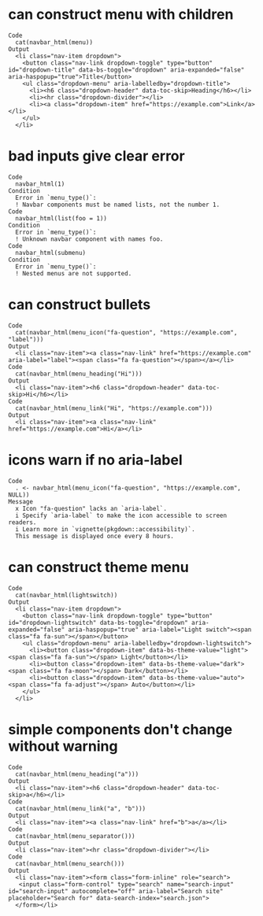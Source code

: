 # can construct menu with children

    Code
      cat(navbar_html(menu))
    Output
      <li class="nav-item dropdown">
        <button class="nav-link dropdown-toggle" type="button" id="dropdown-title" data-bs-toggle="dropdown" aria-expanded="false" aria-haspopup="true">Title</button>
        <ul class="dropdown-menu" aria-labelledby="dropdown-title">
          <li><h6 class="dropdown-header" data-toc-skip>Heading</h6></li>
          <li><hr class="dropdown-divider"></li>
          <li><a class="dropdown-item" href="https://example.com">Link</a></li>
        </ul>
      </li>

# bad inputs give clear error

    Code
      navbar_html(1)
    Condition
      Error in `menu_type()`:
      ! Navbar components must be named lists, not the number 1.
    Code
      navbar_html(list(foo = 1))
    Condition
      Error in `menu_type()`:
      ! Unknown navbar component with names foo.
    Code
      navbar_html(submenu)
    Condition
      Error in `menu_type()`:
      ! Nested menus are not supported.

# can construct bullets

    Code
      cat(navbar_html(menu_icon("fa-question", "https://example.com", "label")))
    Output
      <li class="nav-item"><a class="nav-link" href="https://example.com" aria-label="label"><span class="fa fa-question"></span></a></li>
    Code
      cat(navbar_html(menu_heading("Hi")))
    Output
      <li class="nav-item"><h6 class="dropdown-header" data-toc-skip>Hi</h6></li>
    Code
      cat(navbar_html(menu_link("Hi", "https://example.com")))
    Output
      <li class="nav-item"><a class="nav-link" href="https://example.com">Hi</a></li>

# icons warn if no aria-label

    Code
      . <- navbar_html(menu_icon("fa-question", "https://example.com", NULL))
    Message
      x Icon "fa-question" lacks an `aria-label`.
      i Specify `aria-label` to make the icon accessible to screen readers.
      i Learn more in `vignette(pkgdown::accessibility)`.
      This message is displayed once every 8 hours.

# can construct theme menu

    Code
      cat(navbar_html(lightswitch))
    Output
      <li class="nav-item dropdown">
        <button class="nav-link dropdown-toggle" type="button" id="dropdown-lightswitch" data-bs-toggle="dropdown" aria-expanded="false" aria-haspopup="true" aria-label="Light switch"><span class="fa fa-sun"></span></button>
        <ul class="dropdown-menu" aria-labelledby="dropdown-lightswitch">
          <li><button class="dropdown-item" data-bs-theme-value="light"><span class="fa fa-sun"></span> Light</button></li>
          <li><button class="dropdown-item" data-bs-theme-value="dark"><span class="fa fa-moon"></span> Dark</button></li>
          <li><button class="dropdown-item" data-bs-theme-value="auto"><span class="fa fa-adjust"></span> Auto</button></li>
        </ul>
      </li>

# simple components don't change without warning

    Code
      cat(navbar_html(menu_heading("a")))
    Output
      <li class="nav-item"><h6 class="dropdown-header" data-toc-skip>a</h6></li>
    Code
      cat(navbar_html(menu_link("a", "b")))
    Output
      <li class="nav-item"><a class="nav-link" href="b">a</a></li>
    Code
      cat(navbar_html(menu_separator()))
    Output
      <li class="nav-item"><hr class="dropdown-divider"></li>
    Code
      cat(navbar_html(menu_search()))
    Output
      <li class="nav-item"><form class="form-inline" role="search">
       <input class="form-control" type="search" name="search-input" id="search-input" autocomplete="off" aria-label="Search site" placeholder="Search for" data-search-index="search.json"> 
      </form></li>

